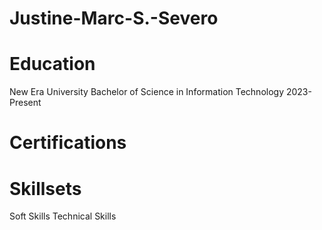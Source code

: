 # Justine-Marc-S.-Severo
# Education
New Era University
Bachelor of Science in Information Technology
2023-Present
# Certifications

# Skillsets
Soft Skills
Technical Skills
